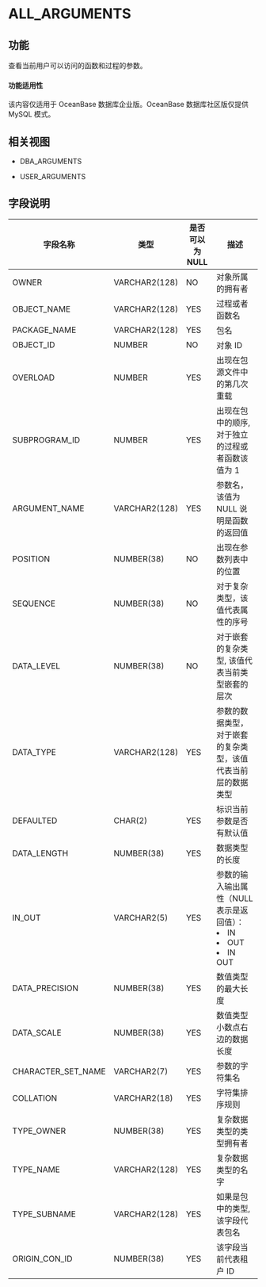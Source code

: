 # ALL_ARGUMENTS

## 功能

查看当前用户可以访问的函数和过程的参数。

  <main id="notice" >
    <h4>功能适用性</h4>
    <p>该内容仅适用于 OceanBase 数据库企业版。OceanBase 数据库社区版仅提供 MySQL 模式。</p>
  </main>

## 相关视图

* DBA_ARGUMENTS

* USER_ARGUMENTS

## 字段说明

|      **字段名称**      |    **类型**     | **是否可以为 NULL** |                                                                                         **描述**                                                                                         |
|--------------------|---------------|----------------|----------------------------------------------------------------------------------------------------------------------------------------------------------------------------------------|
| OWNER              | VARCHAR2(128) | NO             | 对象所属的拥有者                                                                                                                                                                               |
| OBJECT_NAME        | VARCHAR2(128) | YES            | 过程或者函数名                                                                                                                                                                                |
| PACKAGE_NAME       | VARCHAR2(128) | YES            | 包名                                                                                                                                                                                     |
| OBJECT_ID          | NUMBER        | NO             | 对象 ID                                                                                                                                                                                  |
| OVERLOAD           | NUMBER        | YES            | 出现在包源文件中的第几次重载                                                                                                                                                                         |
| SUBPROGRAM_ID      | NUMBER        | YES            | 出现在包中的顺序, 对于独立的过程或者函数该值为 1                                                                                                                                                             |
| ARGUMENT_NAME      | VARCHAR2(128) | YES            | 参数名，该值为 NULL 说明是函数的返回值                                                                                                                                                                 |
| POSITION           | NUMBER(38)    | NO             | 出现在参数列表中的位置                                                                                                                                                                            |
| SEQUENCE           | NUMBER(38)    | NO             | 对于复杂类型，该值代表属性的序号                                                                                                                                                                       |
| DATA_LEVEL         | NUMBER(38)    | NO             | 对于嵌套的复杂类型, 该值代表当前类型嵌套的层次                                                                                                                                                               |
| DATA_TYPE          | VARCHAR2(128) | YES            | 参数的数据类型，对于嵌套的复杂类型，该值代表当前层的数据类型                                                                                                                                                         |
| DEFAULTED          | CHAR(2)       | YES            | 标识当前参数是否有默认值                                                                                                                                                                           |
| DATA_LENGTH        | NUMBER(38)    | YES            | 数据类型的长度                                                                                                                                                                                |
| IN_OUT             | VARCHAR2(5)   | YES            | 参数的输入输出属性（NULL 表示是返回值）： <li> IN   <li> OUT   <li> IN OUT    |
| DATA_PRECISION     | NUMBER(38)    | YES            | 数值类型的最大长度                                                                                                                                                                              |
| DATA_SCALE         | NUMBER(38)    | YES            | 数值类型小数点右边的数据长度                                                                                                                                                                         |
| CHARACTER_SET_NAME | VARCHAR2(7)   | YES            | 参数的字符集名                                                                                                                                                                                |
| COLLATION          | VARCHAR2(18)  | YES            | 字符集排序规则                                                                                                                                                                                |
| TYPE_OWNER         | NUMBER(38)    | YES            | 复杂数据类型的类型拥有者                                                                                                                                                                           |
| TYPE_NAME          | VARCHAR2(128) | YES            | 复杂数据类型的名字                                                                                                                                                                              |
| TYPE_SUBNAME       | VARCHAR2(128) | YES            | 如果是包中的类型, 该字段代表包名                                                                                                                                                                      |
| ORIGIN_CON_ID      | NUMBER(38)    | YES            | 该字段当前代表租户 ID                                                                                                                                                                           |
